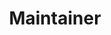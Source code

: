 ---
github: bongmo
name: 김봉모
title: Maintainer
team: Advisory
link_linkedin:
link_twitter:
link_facebook:
link_instagram:
---